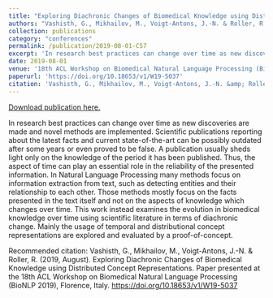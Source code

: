 ```yaml
---
title: "Exploring Diachronic Changes of Biomedical Knowledge using Distributed Concept Representations"
authors: "Vashisth, G., Mikhailov, M., Voigt-Antons, J.-N. & Roller, R. "
collection: publications
category: "conferences"
permalink: /publication/2019-08-01-C57
excerpt: 'In research best practices can change over time as new discoveries are made and novel methods are implemented. Scientific publications reporting about the latest facts and current state-of-the-art can be possibly outdated after some years or even proved to be false. A publication usually sheds light only on the knowledge of the period it has been published. Thus, the aspect of time can play an essential role in the reliability of the presented information. In Natural Language Processing many methods focus on information extraction from text, such as detecting entities and their relationship to each other. Those methods mostly focus on the facts presented in the text itself and not on the aspects of knowledge which changes over time. This work instead examines the evolution in biomedical knowledge over time using scientific literature in terms of diachronic change. Mainly the usage of temporal and distributional concept representations are explored and evaluated by a proof-of-concept.'
date: 2019-08-01
venue: '18th ACL Workshop on Biomedical Natural Language Processing (BioNLP 2019)'
paperurl: 'https://doi.org/10.18653/v1/W19-5037'
citation: 'Vashisth, G., Mikhailov, M., Voigt-Antons, J.-N. &amp; Roller, R. (2019, August). Exploring Diachronic Changes of Biomedical Knowledge using Distributed Concept Representations. Paper presented at the 18th ACL Workshop on Biomedical Natural Language Processing (BioNLP 2019), Florence, Italy. https://doi.org/10.18653/v1/W19-5037  '
---
```


<a href='https://doi.org/10.18653/v1/W19-5037'>Download publication here.</a>

In research best practices can change over time as new discoveries are made and novel methods are implemented. Scientific publications reporting about the latest facts and current state-of-the-art can be possibly outdated after some years or even proved to be false. A publication usually sheds light only on the knowledge of the period it has been published. Thus, the aspect of time can play an essential role in the reliability of the presented information. In Natural Language Processing many methods focus on information extraction from text, such as detecting entities and their relationship to each other. Those methods mostly focus on the facts presented in the text itself and not on the aspects of knowledge which changes over time. This work instead examines the evolution in biomedical knowledge over time using scientific literature in terms of diachronic change. Mainly the usage of temporal and distributional concept representations are explored and evaluated by a proof-of-concept.

Recommended citation: Vashisth, G., Mikhailov, M., Voigt-Antons, J.-N. & Roller, R. (2019, August). Exploring Diachronic Changes of Biomedical Knowledge using Distributed Concept Representations. Paper presented at the 18th ACL Workshop on Biomedical Natural Language Processing (BioNLP 2019), Florence, Italy. https://doi.org/10.18653/v1/W19-5037  